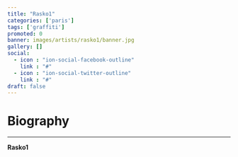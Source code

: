 ```yaml
---
title: "Rasko1"
categories: ['paris']
tags: ['graffiti']
promoted: 0
banner: images/artists/rasko1/banner.jpg
gallery: []
social:
  - icon : "ion-social-facebook-outline"
    link : "#"
  - icon : "ion-social-twitter-outline"
    link : "#"
draft: false
---
```


# Biography
---

**Rasko1**